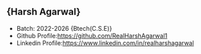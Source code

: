 ## {Harsh Agarwal}
- Batch: 2022-2026 {Btech(C.S.E)}
- Github Profile:https://github.com/RealHarshAgarwal1
- Linkedin Profile:https://www.linkedin.com/in/realharshagarwal